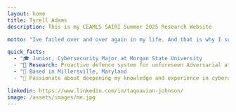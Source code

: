 ```yaml
---
layout: home
title: Tyrell Adams
description: This is my CEAMLS SAIRI Summer 2025 Research Website

motto: "Ive failed over and over again in my life. And that is why I succeed"

quick_facts:
  - "🎓 Junior, Cybersecurity Major at Morgan State University
  - "🔬 Research: Proactive defence system for unforeseen Adversarial attacks
  - "📍 Based in Millersville, Maryland
  - "🚀 Passionate about deepening my knowledge and experience in cybersecurity

linkedin: https://www.linkedin.com/in/taquavian-johnson/
image: /assets/images/me.jpg
---
```


